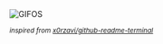 <div align="justify">
<picture>
    <source media="(prefers-color-scheme: dark)" srcset="https://i.ibb.co/gZ6B8Gb/output-gif.gif">
    <source media="(prefers-color-scheme: light)" srcset="https://i.ibb.co/gZ6B8Gb/output-gif.gif">
    <img alt="GIFOS" src="https://i.ibb.co/gZ6B8Gb/output-gif.gif">
</picture>

<sub><i>inspired from [x0rzavi/github-readme-terminal](https://github.com/x0rzavi/github-readme-terminal)</i></sub>

</div>

<!-- Image deletion URL: https://ibb.co/zVN0g1W/aa1b29818402280b260522390bbdac7b -->